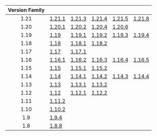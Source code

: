 | Version Family | | | | | |
|:---:|---|---|---|---|---|
| 1.21 | [1.21.1](https://github.com/BaldGang/spigot-build/releases/download/20250922/spigot-1.21.1.jar) | [1.21.3](https://github.com/BaldGang/spigot-build/releases/download/20250922/spigot-1.21.3.jar) | [1.21.4](https://github.com/BaldGang/spigot-build/releases/download/20250922/spigot-1.21.4.jar) | [1.21.5](https://github.com/BaldGang/spigot-build/releases/download/20250922/spigot-1.21.5.jar) | [1.21.8](https://github.com/BaldGang/spigot-build/releases/download/20250922/spigot-1.21.8.jar) |
| 1.20 | [1.20.1](https://github.com/BaldGang/spigot-build/releases/download/20250922/spigot-1.20.1.jar) | [1.20.2](https://github.com/BaldGang/spigot-build/releases/download/20250922/spigot-1.20.2.jar) | [1.20.4](https://github.com/BaldGang/spigot-build/releases/download/20250922/spigot-1.20.4.jar) | [1.20.6](https://github.com/BaldGang/spigot-build/releases/download/20250922/spigot-1.20.6.jar) | |
| 1.19 | [1.19](https://github.com/BaldGang/spigot-build/releases/download/20250922/spigot-1.19.jar) | [1.19.1](https://github.com/BaldGang/spigot-build/releases/download/20250922/spigot-1.19.1.jar) | [1.19.2](https://github.com/BaldGang/spigot-build/releases/download/20250922/spigot-1.19.2.jar) | [1.19.3](https://github.com/BaldGang/spigot-build/releases/download/20250922/spigot-1.19.3.jar) | [1.19.4](https://github.com/BaldGang/spigot-build/releases/download/20250922/spigot-1.19.4.jar) |
| 1.18 | [1.18](https://github.com/BaldGang/spigot-build/releases/download/20250922/spigot-1.18.jar) | [1.18.1](https://github.com/BaldGang/spigot-build/releases/download/20250922/spigot-1.18.1.jar) | [1.18.2](https://github.com/BaldGang/spigot-build/releases/download/20250922/spigot-1.18.2.jar) | | |
| 1.17 | [1.17](https://github.com/BaldGang/spigot-build/releases/download/20250922/spigot-1.17.jar) | [1.17.1](https://github.com/BaldGang/spigot-build/releases/download/20250922/spigot-1.17.1.jar) | | | |
| 1.16 | [1.16.1](https://github.com/BaldGang/spigot-build/releases/download/20250922/spigot-1.16.1.jar) | [1.16.2](https://github.com/BaldGang/spigot-build/releases/download/20250922/spigot-1.16.2.jar) | [1.16.3](https://github.com/BaldGang/spigot-build/releases/download/20250922/spigot-1.16.3.jar) | [1.16.4](https://github.com/BaldGang/spigot-build/releases/download/20250922/spigot-1.16.4.jar) | [1.16.5](https://github.com/BaldGang/spigot-build/releases/download/20250922/spigot-1.16.5.jar) |
| 1.15 | [1.15](https://github.com/BaldGang/spigot-build/releases/download/20250922/spigot-1.15.jar) | [1.15.1](https://github.com/BaldGang/spigot-build/releases/download/20250922/spigot-1.15.1.jar) | [1.15.2](https://github.com/BaldGang/spigot-build/releases/download/20250922/spigot-1.15.2.jar) | | |
| 1.14 | [1.14](https://github.com/BaldGang/spigot-build/releases/download/20250922/spigot-1.14.jar) | [1.14.1](https://github.com/BaldGang/spigot-build/releases/download/20250922/spigot-1.14.1.jar) | [1.14.2](https://github.com/BaldGang/spigot-build/releases/download/20250922/spigot-1.14.2.jar) | [1.14.3](https://github.com/BaldGang/spigot-build/releases/download/20250922/spigot-1.14.3.jar) | [1.14.4](https://github.com/BaldGang/spigot-build/releases/download/20250922/spigot-1.14.4.jar) |
| 1.13 | [1.13](https://github.com/BaldGang/spigot-build/releases/download/20250922/spigot-1.13.jar) | [1.13.1](https://github.com/BaldGang/spigot-build/releases/download/20250922/spigot-1.13.1.jar) | [1.13.2](https://github.com/BaldGang/spigot-build/releases/download/20250922/spigot-1.13.2.jar) | | |
| 1.12 | [1.12](https://github.com/BaldGang/spigot-build/releases/download/20250922/spigot-1.12.jar) | [1.12.1](https://github.com/BaldGang/spigot-build/releases/download/20250922/spigot-1.12.1.jar) | [1.12.2](https://github.com/BaldGang/spigot-build/releases/download/20250922/spigot-1.12.2.jar) | | |
| 1.11 | [1.11.2](https://github.com/BaldGang/spigot-build/releases/download/20250922/spigot-1.11.2.jar) | | | | |
| 1.10 | [1.10.2](https://github.com/BaldGang/spigot-build/releases/download/20250922/spigot-1.10.2.jar) | | | | |
| 1.9 | [1.9.4](https://github.com/BaldGang/spigot-build/releases/download/20250922/spigot-1.9.4.jar) | | | | |
| 1.8 | [1.8.8](https://github.com/BaldGang/spigot-build/releases/download/20250922/spigot-1.8.8.jar) | | | | |
